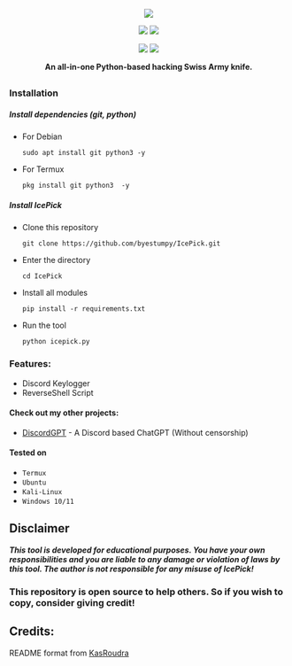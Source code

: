 <p align="center">
  <img src="https://i.imgur.com/uYKRyvz.png">
</p>

<p align="center">
  <img src="https://img.shields.io/badge/Version-1.0.0-brightgreen?style=for-the-badge">
  <img src="https://img.shields.io/badge/Platform-Windows%20%7C%20Linux%20%7C%20Termux-blue?style=for-the-badge">
</p>

<p align="center">
  <img src="https://img.shields.io/badge/Author-Stumpy-blue?style=for-the-badge">
  <img src="https://img.shields.io/badge/Maintained-Yes-brightgreen?style=for-the-badge">
</a>
</p>

<p align="center"><b>An all-in-one Python-based hacking Swiss Army knife.</b></p>

##


### Installation

##### Install dependencies (git, python)
 - For Debian
    ```
    sudo apt install git python3 -y
    ```
 - For Termux
    ```
    pkg install git python3  -y
    ```
##### Install IcePick
 -  Clone this repository
    ```
    git clone https://github.com/byestumpy/IcePick.git
    ```

 - Enter the directory
    ```
    cd IcePick
    ```

 -  Install all modules
    ```
    pip install -r requirements.txt
    ```

 -  Run the tool
    ```
    python icepick.py
    ```

### Features:

 - Discord Keylogger
 - ReverseShell Script


#### Check out my other projects:
 - [DiscordGPT](https://github.com/byestumpy/DiscordGPT) - A Discord based ChatGPT (Without censorship)

 

#### Tested on
 - `Termux`
 - `Ubuntu`
 - `Kali-Linux`
 - `Windows 10/11`

## Disclaimer
***This tool is developed for educational purposes. You have your own responsibilities and you are liable to any damage or violation of laws by this tool. The author is not responsible for any misuse of IcePick!***

### This repository is open source to help others. So if you wish to copy, consider giving credit!

## Credits:
README format from [KasRoudra](https://github.com/KasRoudra/PyPhisher/blob/main/README.md)

